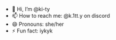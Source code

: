 - 👋 Hi, I’m @ki-ty
- 📫 How to reach me: @k.1tt.y on discord
- 😄 Pronouns: she/her
- ⚡ Fun fact: iykyk
